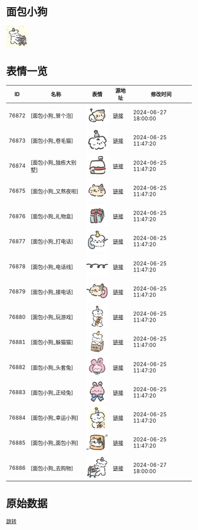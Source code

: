 # 面包小狗

<img src="./cover.png" height="60" alt="cover" />

# 表情一览

|ID|名称|表情|源地址|修改时间|
|----|----|----|----|----|
|76872|[面包小狗_冒个泡]|<img src="./pic/076872_%5B面包小狗_冒个泡%5D.png" height="60" alt="冒个泡"/>|[链接](https://i0.hdslb.com/bfs/garb/9cfec4af09500ce1c09e481270da7838f4f4a166.png)|2024-06-27 18:00:00|
|76873|[面包小狗_卷毛猫]|<img src="./pic/076873_%5B面包小狗_卷毛猫%5D.png" height="60" alt="卷毛猫"/>|[链接](https://i0.hdslb.com/bfs/garb/305909b167689a8c7d390cf18969c51bc88cd005.png)|2024-06-25 11:47:20|
|76874|[面包小狗_独栋大别墅]|<img src="./pic/076874_%5B面包小狗_独栋大别墅%5D.png" height="60" alt="独栋大别墅"/>|[链接](https://i0.hdslb.com/bfs/garb/9467482e17e4b5cef2aa87ed2b7e0282f4dee0b6.png)|2024-06-25 11:47:20|
|76875|[面包小狗_又熬夜啦]|<img src="./pic/076875_%5B面包小狗_又熬夜啦%5D.png" height="60" alt="又熬夜啦"/>|[链接](https://i0.hdslb.com/bfs/garb/4405f680359b5c226965a47b17b203c7557ec6d0.png)|2024-06-25 11:47:20|
|76876|[面包小狗_礼物盒]|<img src="./pic/076876_%5B面包小狗_礼物盒%5D.png" height="60" alt="礼物盒"/>|[链接](https://i0.hdslb.com/bfs/garb/2793a8d93f5943c67114e2ca56a60134f304ecea.png)|2024-06-25 11:47:20|
|76877|[面包小狗_打电话]|<img src="./pic/076877_%5B面包小狗_打电话%5D.png" height="60" alt="打电话"/>|[链接](https://i0.hdslb.com/bfs/garb/1b66b7b95d072031ebeacc584c7ad95a6efe1f27.png)|2024-06-25 11:47:20|
|76878|[面包小狗_电话线]|<img src="./pic/076878_%5B面包小狗_电话线%5D.png" height="60" alt="电话线"/>|[链接](https://i0.hdslb.com/bfs/garb/e1a57c404335fce21e36ff751f728a111ac8168f.png)|2024-06-25 11:47:20|
|76879|[面包小狗_接电话]|<img src="./pic/076879_%5B面包小狗_接电话%5D.png" height="60" alt="接电话"/>|[链接](https://i0.hdslb.com/bfs/garb/b296ebbd5534d4f6b8aa6ac74b1fa36d4655abc6.png)|2024-06-25 11:47:20|
|76880|[面包小狗_玩游戏]|<img src="./pic/076880_%5B面包小狗_玩游戏%5D.png" height="60" alt="玩游戏"/>|[链接](https://i0.hdslb.com/bfs/garb/c85e6c78198d7fc41776118aa5c0f4c0fe176a7c.png)|2024-06-25 11:47:20|
|76881|[面包小狗_躲猫猫]|<img src="./pic/076881_%5B面包小狗_躲猫猫%5D.png" height="60" alt="躲猫猫"/>|[链接](https://i0.hdslb.com/bfs/garb/eb9f6bd5a034874860b69db70d39973cf453992c.png)|2024-06-25 11:47:00|
|76882|[面包小狗_头套兔]|<img src="./pic/076882_%5B面包小狗_头套兔%5D.png" height="60" alt="头套兔"/>|[链接](https://i0.hdslb.com/bfs/garb/3150f4be8ff1f3792ff4c807934dcb355d0871e3.png)|2024-06-25 11:47:20|
|76883|[面包小狗_正经兔]|<img src="./pic/076883_%5B面包小狗_正经兔%5D.png" height="60" alt="正经兔"/>|[链接](https://i0.hdslb.com/bfs/garb/19eb25ab1b368dbfde01bb5b2ab8426387e298ad.png)|2024-06-25 11:47:20|
|76884|[面包小狗_幸运小狗]|<img src="./pic/076884_%5B面包小狗_幸运小狗%5D.png" height="60" alt="幸运小狗"/>|[链接](https://i0.hdslb.com/bfs/garb/aca400239108df2ae27d7c57d545c70f304af5ed.png)|2024-06-25 11:47:20|
|76885|[面包小狗_面包小狗]|<img src="./pic/076885_%5B面包小狗_面包小狗%5D.png" height="60" alt="面包小狗"/>|[链接](https://i0.hdslb.com/bfs/garb/57fefe898ea88f7c3b78cf4861e7bf4ef06b6a75.png)|2024-06-25 11:47:20|
|76886|[面包小狗_去购物]|<img src="./pic/076886_%5B面包小狗_去购物%5D.png" height="60" alt="去购物"/>|[链接](https://i0.hdslb.com/bfs/garb/2cde4943f7200a5e9d23528381eca1369eeba413.png)|2024-06-27 18:00:00|

# 原始数据

[跳转](./raw.json)

